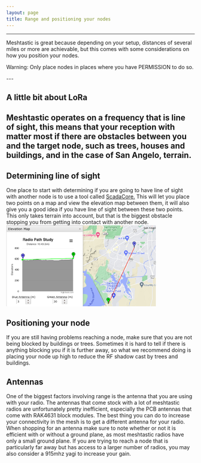 ```yaml
---
layout: page
title: Range and positioning your nodes
---
```


---
Meshtastic is great because depending on your setup, distances of several miles or more are achievable, but this comes with some considerations on how you position your nodes.

<p class="message">
  Warning: Only place nodes in places where you have PERMISSION to do so. 
</p>
---

## A little bit about LoRa
Meshtastic operates on a frequency that is line of sight, this means that your reception with matter most if there are obstacles between you and the target node, such as trees, houses and buildings, and in the case of San Angelo, terrain. 
---
## Determining line of sight
One place to start with determining if you are going to have line of sight with another node is to use a tool called [ScadaCore.](https://www.scadacore.com/tools/rf-path/rf-line-of-sight/) This will let you place two points on a map and view the elevation map between them, it will also give you a good idea if you have line of sight between these two points. This only takes terrain into account, but that is the biggest obstacle stopping you from getting into contact with another node.
<img src="/Assets/scada.png" width="400"/>

## Positioning your node
If you are still having problems reaching a node, make sure that you are not being blocked by buildings or trees. Sometimes it is hard to tell if there is anything blocking you if it is further away, so what we recommend doing is placing your node up high to reduce the RF shadow cast by trees and buildings. 

## Antennas
One of the biggest factors involving range is the antenna that you are using with your radio. The antennas that come stock with a lot of meshtastic radios are unfortunately pretty inefficient, especially the PCB antennas that come with RAK4631 block modules. The best thing you can do to increase your connectivity in the mesh is to get a different antenna for your radio. When shopping for an antenna make sure to note whether or not it is efficient with or without a ground plane, as most meshtastic radios have only a small ground plane. If you are trying to reach a node that is particularly far away but has access to a larger number of radios, you may also consider a 915mhz yagi to increase your gain. 